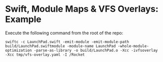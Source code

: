 # Swift, Module Maps & VFS Overlays: Example

Execute the following command from the root of the repo:

    swiftc -c LaunchPad.swift -emit-module -emit-module-path build/LaunchPad.swiftmodule -module-name LaunchPad -whole-module-optimization -parse-as-library -o build/LaunchPad.o -Xcc -ivfsoverlay -Xcc tmp/vfs-overlay.yaml -I /Rocket